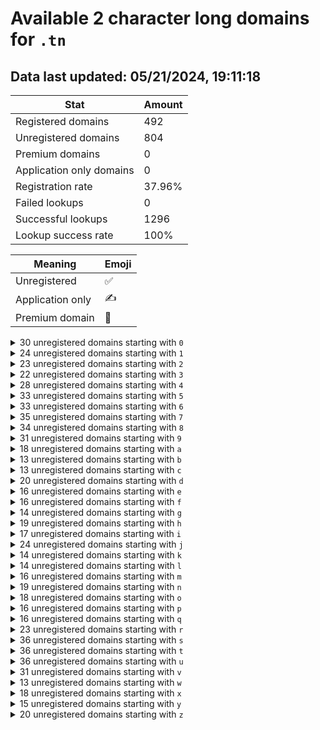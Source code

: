 # Available 2 character long domains for `.tn`

## Data last updated: 05/21/2024, 19:11:18

|Stat|Amount|
|--|--|
|Registered domains|492|
|Unregistered domains|804|
|Premium domains|0|
|Application only domains|0|
|Registration rate|37.96%|
|Failed lookups|0|
|Successful lookups|1296|
|Lookup success rate|100%|


|Meaning|Emoji|
|--|--|
|Unregistered|:white_check_mark:|
|Application only|:writing_hand:|
|Premium domain|:gem:|

<details>
<summary>30 unregistered domains starting with <bold><code>0</code></bold></summary>

|Type|Domain|
|--|--|
|:white_check_mark:|`02.tn`|
|:white_check_mark:|`03.tn`|
|:white_check_mark:|`05.tn`|
|:white_check_mark:|`06.tn`|
|:white_check_mark:|`09.tn`|
|:white_check_mark:|`0a.tn`|
|:white_check_mark:|`0b.tn`|
|:white_check_mark:|`0c.tn`|
|:white_check_mark:|`0d.tn`|
|:white_check_mark:|`0e.tn`|
|:white_check_mark:|`0f.tn`|
|:white_check_mark:|`0g.tn`|
|:white_check_mark:|`0h.tn`|
|:white_check_mark:|`0i.tn`|
|:white_check_mark:|`0j.tn`|
|:white_check_mark:|`0k.tn`|
|:white_check_mark:|`0l.tn`|
|:white_check_mark:|`0m.tn`|
|:white_check_mark:|`0n.tn`|
|:white_check_mark:|`0o.tn`|
|:white_check_mark:|`0p.tn`|
|:white_check_mark:|`0q.tn`|
|:white_check_mark:|`0r.tn`|
|:white_check_mark:|`0s.tn`|
|:white_check_mark:|`0t.tn`|
|:white_check_mark:|`0u.tn`|
|:white_check_mark:|`0v.tn`|
|:white_check_mark:|`0w.tn`|
|:white_check_mark:|`0y.tn`|
|:white_check_mark:|`0z.tn`|
</details>
<details>
<summary>24 unregistered domains starting with <bold><code>1</code></bold></summary>

|Type|Domain|
|--|--|
|:white_check_mark:|`16.tn`|
|:white_check_mark:|`1a.tn`|
|:white_check_mark:|`1b.tn`|
|:white_check_mark:|`1d.tn`|
|:white_check_mark:|`1e.tn`|
|:white_check_mark:|`1f.tn`|
|:white_check_mark:|`1g.tn`|
|:white_check_mark:|`1h.tn`|
|:white_check_mark:|`1i.tn`|
|:white_check_mark:|`1j.tn`|
|:white_check_mark:|`1k.tn`|
|:white_check_mark:|`1l.tn`|
|:white_check_mark:|`1n.tn`|
|:white_check_mark:|`1o.tn`|
|:white_check_mark:|`1p.tn`|
|:white_check_mark:|`1r.tn`|
|:white_check_mark:|`1s.tn`|
|:white_check_mark:|`1t.tn`|
|:white_check_mark:|`1u.tn`|
|:white_check_mark:|`1v.tn`|
|:white_check_mark:|`1w.tn`|
|:white_check_mark:|`1x.tn`|
|:white_check_mark:|`1y.tn`|
|:white_check_mark:|`1z.tn`|
</details>
<details>
<summary>23 unregistered domains starting with <bold><code>2</code></bold></summary>

|Type|Domain|
|--|--|
|:white_check_mark:|`20.tn`|
|:white_check_mark:|`21.tn`|
|:white_check_mark:|`29.tn`|
|:white_check_mark:|`2c.tn`|
|:white_check_mark:|`2d.tn`|
|:white_check_mark:|`2e.tn`|
|:white_check_mark:|`2f.tn`|
|:white_check_mark:|`2h.tn`|
|:white_check_mark:|`2i.tn`|
|:white_check_mark:|`2j.tn`|
|:white_check_mark:|`2l.tn`|
|:white_check_mark:|`2m.tn`|
|:white_check_mark:|`2o.tn`|
|:white_check_mark:|`2p.tn`|
|:white_check_mark:|`2q.tn`|
|:white_check_mark:|`2r.tn`|
|:white_check_mark:|`2s.tn`|
|:white_check_mark:|`2t.tn`|
|:white_check_mark:|`2v.tn`|
|:white_check_mark:|`2w.tn`|
|:white_check_mark:|`2x.tn`|
|:white_check_mark:|`2y.tn`|
|:white_check_mark:|`2z.tn`|
</details>
<details>
<summary>22 unregistered domains starting with <bold><code>3</code></bold></summary>

|Type|Domain|
|--|--|
|:white_check_mark:|`30.tn`|
|:white_check_mark:|`31.tn`|
|:white_check_mark:|`32.tn`|
|:white_check_mark:|`34.tn`|
|:white_check_mark:|`35.tn`|
|:white_check_mark:|`36.tn`|
|:white_check_mark:|`37.tn`|
|:white_check_mark:|`3b.tn`|
|:white_check_mark:|`3e.tn`|
|:white_check_mark:|`3f.tn`|
|:white_check_mark:|`3h.tn`|
|:white_check_mark:|`3j.tn`|
|:white_check_mark:|`3k.tn`|
|:white_check_mark:|`3l.tn`|
|:white_check_mark:|`3n.tn`|
|:white_check_mark:|`3o.tn`|
|:white_check_mark:|`3q.tn`|
|:white_check_mark:|`3u.tn`|
|:white_check_mark:|`3v.tn`|
|:white_check_mark:|`3x.tn`|
|:white_check_mark:|`3y.tn`|
|:white_check_mark:|`3z.tn`|
</details>
<details>
<summary>28 unregistered domains starting with <bold><code>4</code></bold></summary>

|Type|Domain|
|--|--|
|:white_check_mark:|`40.tn`|
|:white_check_mark:|`41.tn`|
|:white_check_mark:|`42.tn`|
|:white_check_mark:|`43.tn`|
|:white_check_mark:|`46.tn`|
|:white_check_mark:|`47.tn`|
|:white_check_mark:|`48.tn`|
|:white_check_mark:|`49.tn`|
|:white_check_mark:|`4b.tn`|
|:white_check_mark:|`4e.tn`|
|:white_check_mark:|`4f.tn`|
|:white_check_mark:|`4h.tn`|
|:white_check_mark:|`4i.tn`|
|:white_check_mark:|`4j.tn`|
|:white_check_mark:|`4k.tn`|
|:white_check_mark:|`4l.tn`|
|:white_check_mark:|`4m.tn`|
|:white_check_mark:|`4n.tn`|
|:white_check_mark:|`4o.tn`|
|:white_check_mark:|`4p.tn`|
|:white_check_mark:|`4q.tn`|
|:white_check_mark:|`4r.tn`|
|:white_check_mark:|`4s.tn`|
|:white_check_mark:|`4t.tn`|
|:white_check_mark:|`4v.tn`|
|:white_check_mark:|`4w.tn`|
|:white_check_mark:|`4y.tn`|
|:white_check_mark:|`4z.tn`|
</details>
<details>
<summary>33 unregistered domains starting with <bold><code>5</code></bold></summary>

|Type|Domain|
|--|--|
|:white_check_mark:|`50.tn`|
|:white_check_mark:|`51.tn`|
|:white_check_mark:|`52.tn`|
|:white_check_mark:|`53.tn`|
|:white_check_mark:|`54.tn`|
|:white_check_mark:|`56.tn`|
|:white_check_mark:|`57.tn`|
|:white_check_mark:|`59.tn`|
|:white_check_mark:|`5a.tn`|
|:white_check_mark:|`5b.tn`|
|:white_check_mark:|`5c.tn`|
|:white_check_mark:|`5d.tn`|
|:white_check_mark:|`5e.tn`|
|:white_check_mark:|`5f.tn`|
|:white_check_mark:|`5h.tn`|
|:white_check_mark:|`5i.tn`|
|:white_check_mark:|`5j.tn`|
|:white_check_mark:|`5k.tn`|
|:white_check_mark:|`5l.tn`|
|:white_check_mark:|`5m.tn`|
|:white_check_mark:|`5n.tn`|
|:white_check_mark:|`5o.tn`|
|:white_check_mark:|`5p.tn`|
|:white_check_mark:|`5q.tn`|
|:white_check_mark:|`5r.tn`|
|:white_check_mark:|`5s.tn`|
|:white_check_mark:|`5t.tn`|
|:white_check_mark:|`5u.tn`|
|:white_check_mark:|`5v.tn`|
|:white_check_mark:|`5w.tn`|
|:white_check_mark:|`5x.tn`|
|:white_check_mark:|`5y.tn`|
|:white_check_mark:|`5z.tn`|
</details>
<details>
<summary>33 unregistered domains starting with <bold><code>6</code></bold></summary>

|Type|Domain|
|--|--|
|:white_check_mark:|`60.tn`|
|:white_check_mark:|`61.tn`|
|:white_check_mark:|`62.tn`|
|:white_check_mark:|`63.tn`|
|:white_check_mark:|`65.tn`|
|:white_check_mark:|`67.tn`|
|:white_check_mark:|`68.tn`|
|:white_check_mark:|`6a.tn`|
|:white_check_mark:|`6b.tn`|
|:white_check_mark:|`6c.tn`|
|:white_check_mark:|`6d.tn`|
|:white_check_mark:|`6e.tn`|
|:white_check_mark:|`6f.tn`|
|:white_check_mark:|`6g.tn`|
|:white_check_mark:|`6h.tn`|
|:white_check_mark:|`6i.tn`|
|:white_check_mark:|`6j.tn`|
|:white_check_mark:|`6k.tn`|
|:white_check_mark:|`6l.tn`|
|:white_check_mark:|`6m.tn`|
|:white_check_mark:|`6n.tn`|
|:white_check_mark:|`6o.tn`|
|:white_check_mark:|`6p.tn`|
|:white_check_mark:|`6q.tn`|
|:white_check_mark:|`6r.tn`|
|:white_check_mark:|`6s.tn`|
|:white_check_mark:|`6t.tn`|
|:white_check_mark:|`6u.tn`|
|:white_check_mark:|`6v.tn`|
|:white_check_mark:|`6w.tn`|
|:white_check_mark:|`6x.tn`|
|:white_check_mark:|`6y.tn`|
|:white_check_mark:|`6z.tn`|
</details>
<details>
<summary>35 unregistered domains starting with <bold><code>7</code></bold></summary>

|Type|Domain|
|--|--|
|:white_check_mark:|`70.tn`|
|:white_check_mark:|`71.tn`|
|:white_check_mark:|`72.tn`|
|:white_check_mark:|`73.tn`|
|:white_check_mark:|`74.tn`|
|:white_check_mark:|`75.tn`|
|:white_check_mark:|`76.tn`|
|:white_check_mark:|`78.tn`|
|:white_check_mark:|`79.tn`|
|:white_check_mark:|`7a.tn`|
|:white_check_mark:|`7b.tn`|
|:white_check_mark:|`7c.tn`|
|:white_check_mark:|`7d.tn`|
|:white_check_mark:|`7e.tn`|
|:white_check_mark:|`7f.tn`|
|:white_check_mark:|`7g.tn`|
|:white_check_mark:|`7h.tn`|
|:white_check_mark:|`7i.tn`|
|:white_check_mark:|`7j.tn`|
|:white_check_mark:|`7k.tn`|
|:white_check_mark:|`7l.tn`|
|:white_check_mark:|`7m.tn`|
|:white_check_mark:|`7n.tn`|
|:white_check_mark:|`7o.tn`|
|:white_check_mark:|`7p.tn`|
|:white_check_mark:|`7q.tn`|
|:white_check_mark:|`7r.tn`|
|:white_check_mark:|`7s.tn`|
|:white_check_mark:|`7t.tn`|
|:white_check_mark:|`7u.tn`|
|:white_check_mark:|`7v.tn`|
|:white_check_mark:|`7w.tn`|
|:white_check_mark:|`7x.tn`|
|:white_check_mark:|`7y.tn`|
|:white_check_mark:|`7z.tn`|
</details>
<details>
<summary>34 unregistered domains starting with <bold><code>8</code></bold></summary>

|Type|Domain|
|--|--|
|:white_check_mark:|`80.tn`|
|:white_check_mark:|`81.tn`|
|:white_check_mark:|`82.tn`|
|:white_check_mark:|`83.tn`|
|:white_check_mark:|`84.tn`|
|:white_check_mark:|`85.tn`|
|:white_check_mark:|`87.tn`|
|:white_check_mark:|`89.tn`|
|:white_check_mark:|`8a.tn`|
|:white_check_mark:|`8b.tn`|
|:white_check_mark:|`8c.tn`|
|:white_check_mark:|`8d.tn`|
|:white_check_mark:|`8e.tn`|
|:white_check_mark:|`8f.tn`|
|:white_check_mark:|`8g.tn`|
|:white_check_mark:|`8h.tn`|
|:white_check_mark:|`8i.tn`|
|:white_check_mark:|`8j.tn`|
|:white_check_mark:|`8k.tn`|
|:white_check_mark:|`8l.tn`|
|:white_check_mark:|`8m.tn`|
|:white_check_mark:|`8n.tn`|
|:white_check_mark:|`8o.tn`|
|:white_check_mark:|`8p.tn`|
|:white_check_mark:|`8q.tn`|
|:white_check_mark:|`8r.tn`|
|:white_check_mark:|`8s.tn`|
|:white_check_mark:|`8t.tn`|
|:white_check_mark:|`8u.tn`|
|:white_check_mark:|`8v.tn`|
|:white_check_mark:|`8w.tn`|
|:white_check_mark:|`8x.tn`|
|:white_check_mark:|`8y.tn`|
|:white_check_mark:|`8z.tn`|
</details>
<details>
<summary>31 unregistered domains starting with <bold><code>9</code></bold></summary>

|Type|Domain|
|--|--|
|:white_check_mark:|`90.tn`|
|:white_check_mark:|`92.tn`|
|:white_check_mark:|`93.tn`|
|:white_check_mark:|`94.tn`|
|:white_check_mark:|`95.tn`|
|:white_check_mark:|`98.tn`|
|:white_check_mark:|`9a.tn`|
|:white_check_mark:|`9b.tn`|
|:white_check_mark:|`9c.tn`|
|:white_check_mark:|`9e.tn`|
|:white_check_mark:|`9f.tn`|
|:white_check_mark:|`9g.tn`|
|:white_check_mark:|`9h.tn`|
|:white_check_mark:|`9i.tn`|
|:white_check_mark:|`9j.tn`|
|:white_check_mark:|`9k.tn`|
|:white_check_mark:|`9l.tn`|
|:white_check_mark:|`9m.tn`|
|:white_check_mark:|`9n.tn`|
|:white_check_mark:|`9o.tn`|
|:white_check_mark:|`9p.tn`|
|:white_check_mark:|`9q.tn`|
|:white_check_mark:|`9r.tn`|
|:white_check_mark:|`9s.tn`|
|:white_check_mark:|`9t.tn`|
|:white_check_mark:|`9u.tn`|
|:white_check_mark:|`9v.tn`|
|:white_check_mark:|`9w.tn`|
|:white_check_mark:|`9x.tn`|
|:white_check_mark:|`9y.tn`|
|:white_check_mark:|`9z.tn`|
</details>
<details>
<summary>18 unregistered domains starting with <bold><code>a</code></bold></summary>

|Type|Domain|
|--|--|
|:white_check_mark:|`a0.tn`|
|:white_check_mark:|`a1.tn`|
|:white_check_mark:|`a3.tn`|
|:white_check_mark:|`a5.tn`|
|:white_check_mark:|`a6.tn`|
|:white_check_mark:|`a7.tn`|
|:white_check_mark:|`a8.tn`|
|:white_check_mark:|`a9.tn`|
|:white_check_mark:|`ad.tn`|
|:white_check_mark:|`ae.tn`|
|:white_check_mark:|`af.tn`|
|:white_check_mark:|`ah.tn`|
|:white_check_mark:|`ap.tn`|
|:white_check_mark:|`ar.tn`|
|:white_check_mark:|`at.tn`|
|:white_check_mark:|`au.tn`|
|:white_check_mark:|`av.tn`|
|:white_check_mark:|`aw.tn`|
</details>
<details>
<summary>13 unregistered domains starting with <bold><code>b</code></bold></summary>

|Type|Domain|
|--|--|
|:white_check_mark:|`b0.tn`|
|:white_check_mark:|`b2.tn`|
|:white_check_mark:|`b3.tn`|
|:white_check_mark:|`b4.tn`|
|:white_check_mark:|`b5.tn`|
|:white_check_mark:|`b6.tn`|
|:white_check_mark:|`b7.tn`|
|:white_check_mark:|`b8.tn`|
|:white_check_mark:|`b9.tn`|
|:white_check_mark:|`bd.tn`|
|:white_check_mark:|`be.tn`|
|:white_check_mark:|`bg.tn`|
|:white_check_mark:|`br.tn`|
</details>
<details>
<summary>13 unregistered domains starting with <bold><code>c</code></bold></summary>

|Type|Domain|
|--|--|
|:white_check_mark:|`c0.tn`|
|:white_check_mark:|`c1.tn`|
|:white_check_mark:|`c2.tn`|
|:white_check_mark:|`c3.tn`|
|:white_check_mark:|`c4.tn`|
|:white_check_mark:|`c5.tn`|
|:white_check_mark:|`c6.tn`|
|:white_check_mark:|`c7.tn`|
|:white_check_mark:|`c8.tn`|
|:white_check_mark:|`c9.tn`|
|:white_check_mark:|`ck.tn`|
|:white_check_mark:|`cq.tn`|
|:white_check_mark:|`cz.tn`|
</details>
<details>
<summary>20 unregistered domains starting with <bold><code>d</code></bold></summary>

|Type|Domain|
|--|--|
|:white_check_mark:|`d0.tn`|
|:white_check_mark:|`d1.tn`|
|:white_check_mark:|`d2.tn`|
|:white_check_mark:|`d3.tn`|
|:white_check_mark:|`d4.tn`|
|:white_check_mark:|`d5.tn`|
|:white_check_mark:|`d6.tn`|
|:white_check_mark:|`d7.tn`|
|:white_check_mark:|`d8.tn`|
|:white_check_mark:|`d9.tn`|
|:white_check_mark:|`da.tn`|
|:white_check_mark:|`dg.tn`|
|:white_check_mark:|`dh.tn`|
|:white_check_mark:|`di.tn`|
|:white_check_mark:|`dj.tn`|
|:white_check_mark:|`dl.tn`|
|:white_check_mark:|`dm.tn`|
|:white_check_mark:|`dp.tn`|
|:white_check_mark:|`dx.tn`|
|:white_check_mark:|`dz.tn`|
</details>
<details>
<summary>16 unregistered domains starting with <bold><code>e</code></bold></summary>

|Type|Domain|
|--|--|
|:white_check_mark:|`e0.tn`|
|:white_check_mark:|`e1.tn`|
|:white_check_mark:|`e2.tn`|
|:white_check_mark:|`e3.tn`|
|:white_check_mark:|`e4.tn`|
|:white_check_mark:|`e5.tn`|
|:white_check_mark:|`e6.tn`|
|:white_check_mark:|`e8.tn`|
|:white_check_mark:|`e9.tn`|
|:white_check_mark:|`ec.tn`|
|:white_check_mark:|`eg.tn`|
|:white_check_mark:|`eh.tn`|
|:white_check_mark:|`ej.tn`|
|:white_check_mark:|`em.tn`|
|:white_check_mark:|`eo.tn`|
|:white_check_mark:|`ey.tn`|
</details>
<details>
<summary>16 unregistered domains starting with <bold><code>f</code></bold></summary>

|Type|Domain|
|--|--|
|:white_check_mark:|`f0.tn`|
|:white_check_mark:|`f1.tn`|
|:white_check_mark:|`f2.tn`|
|:white_check_mark:|`f3.tn`|
|:white_check_mark:|`f4.tn`|
|:white_check_mark:|`f6.tn`|
|:white_check_mark:|`f7.tn`|
|:white_check_mark:|`f8.tn`|
|:white_check_mark:|`f9.tn`|
|:white_check_mark:|`fq.tn`|
|:white_check_mark:|`fr.tn`|
|:white_check_mark:|`fs.tn`|
|:white_check_mark:|`ft.tn`|
|:white_check_mark:|`fu.tn`|
|:white_check_mark:|`fv.tn`|
|:white_check_mark:|`fz.tn`|
</details>
<details>
<summary>14 unregistered domains starting with <bold><code>g</code></bold></summary>

|Type|Domain|
|--|--|
|:white_check_mark:|`g0.tn`|
|:white_check_mark:|`g1.tn`|
|:white_check_mark:|`g3.tn`|
|:white_check_mark:|`g4.tn`|
|:white_check_mark:|`g5.tn`|
|:white_check_mark:|`g6.tn`|
|:white_check_mark:|`g7.tn`|
|:white_check_mark:|`g8.tn`|
|:white_check_mark:|`g9.tn`|
|:white_check_mark:|`gd.tn`|
|:white_check_mark:|`ge.tn`|
|:white_check_mark:|`gw.tn`|
|:white_check_mark:|`gx.tn`|
|:white_check_mark:|`gz.tn`|
</details>
<details>
<summary>19 unregistered domains starting with <bold><code>h</code></bold></summary>

|Type|Domain|
|--|--|
|:white_check_mark:|`h0.tn`|
|:white_check_mark:|`h2.tn`|
|:white_check_mark:|`h3.tn`|
|:white_check_mark:|`h4.tn`|
|:white_check_mark:|`h5.tn`|
|:white_check_mark:|`h6.tn`|
|:white_check_mark:|`h7.tn`|
|:white_check_mark:|`h8.tn`|
|:white_check_mark:|`h9.tn`|
|:white_check_mark:|`hc.tn`|
|:white_check_mark:|`he.tn`|
|:white_check_mark:|`hf.tn`|
|:white_check_mark:|`hj.tn`|
|:white_check_mark:|`hk.tn`|
|:white_check_mark:|`hl.tn`|
|:white_check_mark:|`ho.tn`|
|:white_check_mark:|`hp.tn`|
|:white_check_mark:|`hw.tn`|
|:white_check_mark:|`hx.tn`|
</details>
<details>
<summary>17 unregistered domains starting with <bold><code>i</code></bold></summary>

|Type|Domain|
|--|--|
|:white_check_mark:|`i0.tn`|
|:white_check_mark:|`i1.tn`|
|:white_check_mark:|`i2.tn`|
|:white_check_mark:|`i3.tn`|
|:white_check_mark:|`i4.tn`|
|:white_check_mark:|`i5.tn`|
|:white_check_mark:|`i6.tn`|
|:white_check_mark:|`i7.tn`|
|:white_check_mark:|`i9.tn`|
|:white_check_mark:|`id.tn`|
|:white_check_mark:|`ii.tn`|
|:white_check_mark:|`iq.tn`|
|:white_check_mark:|`ir.tn`|
|:white_check_mark:|`iu.tn`|
|:white_check_mark:|`iw.tn`|
|:white_check_mark:|`iy.tn`|
|:white_check_mark:|`iz.tn`|
</details>
<details>
<summary>24 unregistered domains starting with <bold><code>j</code></bold></summary>

|Type|Domain|
|--|--|
|:white_check_mark:|`j0.tn`|
|:white_check_mark:|`j1.tn`|
|:white_check_mark:|`j2.tn`|
|:white_check_mark:|`j3.tn`|
|:white_check_mark:|`j4.tn`|
|:white_check_mark:|`j5.tn`|
|:white_check_mark:|`j6.tn`|
|:white_check_mark:|`j7.tn`|
|:white_check_mark:|`j8.tn`|
|:white_check_mark:|`j9.tn`|
|:white_check_mark:|`ja.tn`|
|:white_check_mark:|`jb.tn`|
|:white_check_mark:|`jd.tn`|
|:white_check_mark:|`jf.tn`|
|:white_check_mark:|`jg.tn`|
|:white_check_mark:|`jh.tn`|
|:white_check_mark:|`ji.tn`|
|:white_check_mark:|`jq.tn`|
|:white_check_mark:|`jr.tn`|
|:white_check_mark:|`jt.tn`|
|:white_check_mark:|`jw.tn`|
|:white_check_mark:|`jx.tn`|
|:white_check_mark:|`jy.tn`|
|:white_check_mark:|`jz.tn`|
</details>
<details>
<summary>14 unregistered domains starting with <bold><code>k</code></bold></summary>

|Type|Domain|
|--|--|
|:white_check_mark:|`k0.tn`|
|:white_check_mark:|`k1.tn`|
|:white_check_mark:|`k3.tn`|
|:white_check_mark:|`k4.tn`|
|:white_check_mark:|`k5.tn`|
|:white_check_mark:|`k6.tn`|
|:white_check_mark:|`k7.tn`|
|:white_check_mark:|`k8.tn`|
|:white_check_mark:|`k9.tn`|
|:white_check_mark:|`kf.tn`|
|:white_check_mark:|`kj.tn`|
|:white_check_mark:|`kq.tn`|
|:white_check_mark:|`kt.tn`|
|:white_check_mark:|`kx.tn`|
</details>
<details>
<summary>14 unregistered domains starting with <bold><code>l</code></bold></summary>

|Type|Domain|
|--|--|
|:white_check_mark:|`l0.tn`|
|:white_check_mark:|`l1.tn`|
|:white_check_mark:|`l2.tn`|
|:white_check_mark:|`l4.tn`|
|:white_check_mark:|`l5.tn`|
|:white_check_mark:|`l7.tn`|
|:white_check_mark:|`l8.tn`|
|:white_check_mark:|`l9.tn`|
|:white_check_mark:|`la.tn`|
|:white_check_mark:|`lb.tn`|
|:white_check_mark:|`lf.tn`|
|:white_check_mark:|`lq.tn`|
|:white_check_mark:|`lt.tn`|
|:white_check_mark:|`lz.tn`|
</details>
<details>
<summary>16 unregistered domains starting with <bold><code>m</code></bold></summary>

|Type|Domain|
|--|--|
|:white_check_mark:|`m0.tn`|
|:white_check_mark:|`m1.tn`|
|:white_check_mark:|`m2.tn`|
|:white_check_mark:|`m3.tn`|
|:white_check_mark:|`m4.tn`|
|:white_check_mark:|`m5.tn`|
|:white_check_mark:|`m6.tn`|
|:white_check_mark:|`m7.tn`|
|:white_check_mark:|`m8.tn`|
|:white_check_mark:|`m9.tn`|
|:white_check_mark:|`ml.tn`|
|:white_check_mark:|`mm.tn`|
|:white_check_mark:|`mn.tn`|
|:white_check_mark:|`mp.tn`|
|:white_check_mark:|`ms.tn`|
|:white_check_mark:|`mu.tn`|
</details>
<details>
<summary>19 unregistered domains starting with <bold><code>n</code></bold></summary>

|Type|Domain|
|--|--|
|:white_check_mark:|`n0.tn`|
|:white_check_mark:|`n1.tn`|
|:white_check_mark:|`n2.tn`|
|:white_check_mark:|`n3.tn`|
|:white_check_mark:|`n4.tn`|
|:white_check_mark:|`n5.tn`|
|:white_check_mark:|`n6.tn`|
|:white_check_mark:|`n7.tn`|
|:white_check_mark:|`n8.tn`|
|:white_check_mark:|`n9.tn`|
|:white_check_mark:|`na.tn`|
|:white_check_mark:|`ng.tn`|
|:white_check_mark:|`nh.tn`|
|:white_check_mark:|`ni.tn`|
|:white_check_mark:|`nk.tn`|
|:white_check_mark:|`nl.tn`|
|:white_check_mark:|`nq.tn`|
|:white_check_mark:|`ns.tn`|
|:white_check_mark:|`nw.tn`|
</details>
<details>
<summary>18 unregistered domains starting with <bold><code>o</code></bold></summary>

|Type|Domain|
|--|--|
|:white_check_mark:|`o0.tn`|
|:white_check_mark:|`o1.tn`|
|:white_check_mark:|`o4.tn`|
|:white_check_mark:|`o5.tn`|
|:white_check_mark:|`o6.tn`|
|:white_check_mark:|`o7.tn`|
|:white_check_mark:|`o8.tn`|
|:white_check_mark:|`o9.tn`|
|:white_check_mark:|`od.tn`|
|:white_check_mark:|`oh.tn`|
|:white_check_mark:|`om.tn`|
|:white_check_mark:|`on.tn`|
|:white_check_mark:|`oo.tn`|
|:white_check_mark:|`oq.tn`|
|:white_check_mark:|`os.tn`|
|:white_check_mark:|`ou.tn`|
|:white_check_mark:|`ow.tn`|
|:white_check_mark:|`ox.tn`|
</details>
<details>
<summary>16 unregistered domains starting with <bold><code>p</code></bold></summary>

|Type|Domain|
|--|--|
|:white_check_mark:|`p0.tn`|
|:white_check_mark:|`p1.tn`|
|:white_check_mark:|`p2.tn`|
|:white_check_mark:|`p3.tn`|
|:white_check_mark:|`p4.tn`|
|:white_check_mark:|`p5.tn`|
|:white_check_mark:|`p6.tn`|
|:white_check_mark:|`p7.tn`|
|:white_check_mark:|`p8.tn`|
|:white_check_mark:|`p9.tn`|
|:white_check_mark:|`pa.tn`|
|:white_check_mark:|`pb.tn`|
|:white_check_mark:|`pk.tn`|
|:white_check_mark:|`pn.tn`|
|:white_check_mark:|`po.tn`|
|:white_check_mark:|`pv.tn`|
</details>
<details>
<summary>16 unregistered domains starting with <bold><code>q</code></bold></summary>

|Type|Domain|
|--|--|
|:white_check_mark:|`q0.tn`|
|:white_check_mark:|`q1.tn`|
|:white_check_mark:|`q2.tn`|
|:white_check_mark:|`q3.tn`|
|:white_check_mark:|`q4.tn`|
|:white_check_mark:|`q5.tn`|
|:white_check_mark:|`q6.tn`|
|:white_check_mark:|`q7.tn`|
|:white_check_mark:|`q8.tn`|
|:white_check_mark:|`qc.tn`|
|:white_check_mark:|`qg.tn`|
|:white_check_mark:|`qh.tn`|
|:white_check_mark:|`qi.tn`|
|:white_check_mark:|`qj.tn`|
|:white_check_mark:|`qy.tn`|
|:white_check_mark:|`qz.tn`|
</details>
<details>
<summary>23 unregistered domains starting with <bold><code>r</code></bold></summary>

|Type|Domain|
|--|--|
|:white_check_mark:|`r0.tn`|
|:white_check_mark:|`r1.tn`|
|:white_check_mark:|`r2.tn`|
|:white_check_mark:|`r3.tn`|
|:white_check_mark:|`r4.tn`|
|:white_check_mark:|`r5.tn`|
|:white_check_mark:|`r6.tn`|
|:white_check_mark:|`r7.tn`|
|:white_check_mark:|`r8.tn`|
|:white_check_mark:|`r9.tn`|
|:white_check_mark:|`rf.tn`|
|:white_check_mark:|`ri.tn`|
|:white_check_mark:|`rp.tn`|
|:white_check_mark:|`rq.tn`|
|:white_check_mark:|`rr.tn`|
|:white_check_mark:|`rs.tn`|
|:white_check_mark:|`rt.tn`|
|:white_check_mark:|`ru.tn`|
|:white_check_mark:|`rv.tn`|
|:white_check_mark:|`rw.tn`|
|:white_check_mark:|`rx.tn`|
|:white_check_mark:|`ry.tn`|
|:white_check_mark:|`rz.tn`|
</details>
<details>
<summary>36 unregistered domains starting with <bold><code>s</code></bold></summary>

|Type|Domain|
|--|--|
|:white_check_mark:|`s0.tn`|
|:white_check_mark:|`s1.tn`|
|:white_check_mark:|`s2.tn`|
|:white_check_mark:|`s3.tn`|
|:white_check_mark:|`s4.tn`|
|:white_check_mark:|`s5.tn`|
|:white_check_mark:|`s6.tn`|
|:white_check_mark:|`s7.tn`|
|:white_check_mark:|`s8.tn`|
|:white_check_mark:|`s9.tn`|
|:white_check_mark:|`sa.tn`|
|:white_check_mark:|`sb.tn`|
|:white_check_mark:|`sc.tn`|
|:white_check_mark:|`sd.tn`|
|:white_check_mark:|`se.tn`|
|:white_check_mark:|`sf.tn`|
|:white_check_mark:|`sg.tn`|
|:white_check_mark:|`sh.tn`|
|:white_check_mark:|`si.tn`|
|:white_check_mark:|`sj.tn`|
|:white_check_mark:|`sk.tn`|
|:white_check_mark:|`sl.tn`|
|:white_check_mark:|`sm.tn`|
|:white_check_mark:|`sn.tn`|
|:white_check_mark:|`so.tn`|
|:white_check_mark:|`sp.tn`|
|:white_check_mark:|`sq.tn`|
|:white_check_mark:|`sr.tn`|
|:white_check_mark:|`ss.tn`|
|:white_check_mark:|`st.tn`|
|:white_check_mark:|`su.tn`|
|:white_check_mark:|`sv.tn`|
|:white_check_mark:|`sw.tn`|
|:white_check_mark:|`sx.tn`|
|:white_check_mark:|`sy.tn`|
|:white_check_mark:|`sz.tn`|
</details>
<details>
<summary>36 unregistered domains starting with <bold><code>t</code></bold></summary>

|Type|Domain|
|--|--|
|:white_check_mark:|`t0.tn`|
|:white_check_mark:|`t1.tn`|
|:white_check_mark:|`t2.tn`|
|:white_check_mark:|`t3.tn`|
|:white_check_mark:|`t4.tn`|
|:white_check_mark:|`t5.tn`|
|:white_check_mark:|`t6.tn`|
|:white_check_mark:|`t7.tn`|
|:white_check_mark:|`t8.tn`|
|:white_check_mark:|`t9.tn`|
|:white_check_mark:|`ta.tn`|
|:white_check_mark:|`tb.tn`|
|:white_check_mark:|`tc.tn`|
|:white_check_mark:|`td.tn`|
|:white_check_mark:|`te.tn`|
|:white_check_mark:|`tf.tn`|
|:white_check_mark:|`tg.tn`|
|:white_check_mark:|`th.tn`|
|:white_check_mark:|`ti.tn`|
|:white_check_mark:|`tj.tn`|
|:white_check_mark:|`tk.tn`|
|:white_check_mark:|`tl.tn`|
|:white_check_mark:|`tm.tn`|
|:white_check_mark:|`tn.tn`|
|:white_check_mark:|`to.tn`|
|:white_check_mark:|`tp.tn`|
|:white_check_mark:|`tq.tn`|
|:white_check_mark:|`tr.tn`|
|:white_check_mark:|`ts.tn`|
|:white_check_mark:|`tt.tn`|
|:white_check_mark:|`tu.tn`|
|:white_check_mark:|`tv.tn`|
|:white_check_mark:|`tw.tn`|
|:white_check_mark:|`tx.tn`|
|:white_check_mark:|`ty.tn`|
|:white_check_mark:|`tz.tn`|
</details>
<details>
<summary>36 unregistered domains starting with <bold><code>u</code></bold></summary>

|Type|Domain|
|--|--|
|:white_check_mark:|`u0.tn`|
|:white_check_mark:|`u1.tn`|
|:white_check_mark:|`u2.tn`|
|:white_check_mark:|`u3.tn`|
|:white_check_mark:|`u4.tn`|
|:white_check_mark:|`u5.tn`|
|:white_check_mark:|`u6.tn`|
|:white_check_mark:|`u7.tn`|
|:white_check_mark:|`u8.tn`|
|:white_check_mark:|`u9.tn`|
|:white_check_mark:|`ua.tn`|
|:white_check_mark:|`ub.tn`|
|:white_check_mark:|`uc.tn`|
|:white_check_mark:|`ud.tn`|
|:white_check_mark:|`ue.tn`|
|:white_check_mark:|`uf.tn`|
|:white_check_mark:|`ug.tn`|
|:white_check_mark:|`uh.tn`|
|:white_check_mark:|`ui.tn`|
|:white_check_mark:|`uj.tn`|
|:white_check_mark:|`uk.tn`|
|:white_check_mark:|`ul.tn`|
|:white_check_mark:|`um.tn`|
|:white_check_mark:|`un.tn`|
|:white_check_mark:|`uo.tn`|
|:white_check_mark:|`up.tn`|
|:white_check_mark:|`uq.tn`|
|:white_check_mark:|`ur.tn`|
|:white_check_mark:|`us.tn`|
|:white_check_mark:|`ut.tn`|
|:white_check_mark:|`uu.tn`|
|:white_check_mark:|`uv.tn`|
|:white_check_mark:|`uw.tn`|
|:white_check_mark:|`ux.tn`|
|:white_check_mark:|`uy.tn`|
|:white_check_mark:|`uz.tn`|
</details>
<details>
<summary>31 unregistered domains starting with <bold><code>v</code></bold></summary>

|Type|Domain|
|--|--|
|:white_check_mark:|`v0.tn`|
|:white_check_mark:|`v1.tn`|
|:white_check_mark:|`v3.tn`|
|:white_check_mark:|`v5.tn`|
|:white_check_mark:|`v7.tn`|
|:white_check_mark:|`v8.tn`|
|:white_check_mark:|`v9.tn`|
|:white_check_mark:|`va.tn`|
|:white_check_mark:|`vb.tn`|
|:white_check_mark:|`vc.tn`|
|:white_check_mark:|`vd.tn`|
|:white_check_mark:|`ve.tn`|
|:white_check_mark:|`vf.tn`|
|:white_check_mark:|`vg.tn`|
|:white_check_mark:|`vh.tn`|
|:white_check_mark:|`vi.tn`|
|:white_check_mark:|`vj.tn`|
|:white_check_mark:|`vk.tn`|
|:white_check_mark:|`vl.tn`|
|:white_check_mark:|`vm.tn`|
|:white_check_mark:|`vn.tn`|
|:white_check_mark:|`vo.tn`|
|:white_check_mark:|`vp.tn`|
|:white_check_mark:|`vq.tn`|
|:white_check_mark:|`vr.tn`|
|:white_check_mark:|`vs.tn`|
|:white_check_mark:|`vt.tn`|
|:white_check_mark:|`vu.tn`|
|:white_check_mark:|`vv.tn`|
|:white_check_mark:|`vw.tn`|
|:white_check_mark:|`vx.tn`|
</details>
<details>
<summary>13 unregistered domains starting with <bold><code>w</code></bold></summary>

|Type|Domain|
|--|--|
|:white_check_mark:|`w0.tn`|
|:white_check_mark:|`w1.tn`|
|:white_check_mark:|`w3.tn`|
|:white_check_mark:|`w5.tn`|
|:white_check_mark:|`w6.tn`|
|:white_check_mark:|`w7.tn`|
|:white_check_mark:|`w8.tn`|
|:white_check_mark:|`w9.tn`|
|:white_check_mark:|`wb.tn`|
|:white_check_mark:|`wf.tn`|
|:white_check_mark:|`wg.tn`|
|:white_check_mark:|`wh.tn`|
|:white_check_mark:|`wq.tn`|
</details>
<details>
<summary>18 unregistered domains starting with <bold><code>x</code></bold></summary>

|Type|Domain|
|--|--|
|:white_check_mark:|`x0.tn`|
|:white_check_mark:|`x1.tn`|
|:white_check_mark:|`x2.tn`|
|:white_check_mark:|`x4.tn`|
|:white_check_mark:|`x5.tn`|
|:white_check_mark:|`x6.tn`|
|:white_check_mark:|`x7.tn`|
|:white_check_mark:|`x8.tn`|
|:white_check_mark:|`x9.tn`|
|:white_check_mark:|`xc.tn`|
|:white_check_mark:|`xd.tn`|
|:white_check_mark:|`xf.tn`|
|:white_check_mark:|`xh.tn`|
|:white_check_mark:|`xj.tn`|
|:white_check_mark:|`xk.tn`|
|:white_check_mark:|`xm.tn`|
|:white_check_mark:|`xq.tn`|
|:white_check_mark:|`xw.tn`|
</details>
<details>
<summary>15 unregistered domains starting with <bold><code>y</code></bold></summary>

|Type|Domain|
|--|--|
|:white_check_mark:|`y0.tn`|
|:white_check_mark:|`y1.tn`|
|:white_check_mark:|`y3.tn`|
|:white_check_mark:|`y4.tn`|
|:white_check_mark:|`y5.tn`|
|:white_check_mark:|`y6.tn`|
|:white_check_mark:|`y7.tn`|
|:white_check_mark:|`y8.tn`|
|:white_check_mark:|`y9.tn`|
|:white_check_mark:|`yf.tn`|
|:white_check_mark:|`yi.tn`|
|:white_check_mark:|`yk.tn`|
|:white_check_mark:|`yp.tn`|
|:white_check_mark:|`yq.tn`|
|:white_check_mark:|`ys.tn`|
</details>
<details>
<summary>20 unregistered domains starting with <bold><code>z</code></bold></summary>

|Type|Domain|
|--|--|
|:white_check_mark:|`z0.tn`|
|:white_check_mark:|`z1.tn`|
|:white_check_mark:|`z2.tn`|
|:white_check_mark:|`z3.tn`|
|:white_check_mark:|`z4.tn`|
|:white_check_mark:|`z5.tn`|
|:white_check_mark:|`z6.tn`|
|:white_check_mark:|`z7.tn`|
|:white_check_mark:|`z8.tn`|
|:white_check_mark:|`z9.tn`|
|:white_check_mark:|`zc.tn`|
|:white_check_mark:|`zd.tn`|
|:white_check_mark:|`zf.tn`|
|:white_check_mark:|`zj.tn`|
|:white_check_mark:|`zk.tn`|
|:white_check_mark:|`zq.tn`|
|:white_check_mark:|`zs.tn`|
|:white_check_mark:|`zw.tn`|
|:white_check_mark:|`zx.tn`|
|:white_check_mark:|`zy.tn`|
</details>